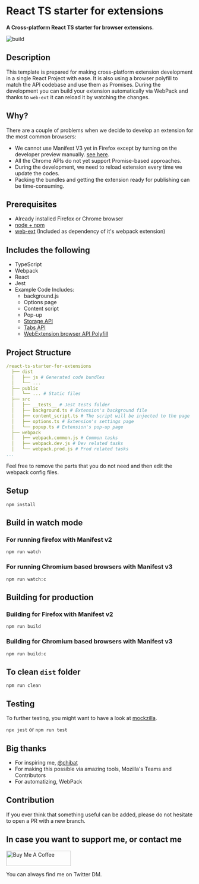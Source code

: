 # React TS starter for extensions

__A Cross-platform React TS starter for browser extensions.__

![build](https://github.com/mcanvar/react-ts-starter-for-extensions/workflows/build/badge.svg)

## Description

This template is prepared for making cross-platform extension
development in a single React Project with ease. It is also using a browser
polyfill to match the API codebase and use them as Promises. During the
development you can build your extension automatically via WebPack and
thanks to `web-ext` it can reload it by watching the changes.

## Why?

There are a couple of problems when we decide to develop an extension for the most common browsers:

- We cannot use Manifest V3 yet in Firefox except by turning on the developer preview
  manually. [see here](https://extensionworkshop.com/documentation/develop/manifest-v3-migration-guide/).
- All the Chrome APIs do not yet support Promise-based approaches.
- During the development, we need to reload extension every time we update the codes.
- Packing the bundles and getting the extension ready for publishing can be time-consuming.

## Prerequisites

* Already installed Firefox or Chrome browser
* [node + npm](https://nodejs.org/)
* [web-ext](https://github.com/mozilla/web-ext) (Included as dependency of it's webpack extension)

## Includes the following

* TypeScript
* Webpack
* React
* Jest
* Example Code Includes:
    * background.js
    * Options page
    * Content script
    * Pop-up
    * [Storage API](https://developer.mozilla.org/en-US/docs/Mozilla/Add-ons/WebExtensions/API/storage/local)
    * [Tabs API](https://developer.mozilla.org/en-US/docs/Mozilla/Add-ons/WebExtensions/API/tabs)
    * [WebExtension browser API Polyfill](https://github.com/mozilla/webextension-polyfill)

## Project Structure

```yaml
/react-ts-starter-for-extensions
  ├── dist
  │   ├── js # Generated code bundles
  │   └── ...
  ├── public
  │   └── ... # Static files
  ├── src
  │   ├── __tests__ # Jest tests folder
  │   ├── background.ts # Extension's background file
  │   ├── content_script.ts # The script will be injected to the page
  │   ├── options.ts # Extension's settings page
  │   └── popup.ts # Extension's pop-up page
  ├── webpack
  │   ├── webpack.common.js # Common tasks
  │   ├── webpack.dev.js # Dev related tasks
  │   └── webpack.prod.js # Prod related tasks
...
```

Feel free to remove the parts that you do not need and
then edit the webpack config files.

## Setup

```
npm install
```

## Build in watch mode

### For running firefox with Manifest v2

```
npm run watch
```

### For running Chromium based browsers with Manifest v3

```
npm run watch:c
```

## Building for production

### Building for Firefox with Manifest v2

```
npm run build
```

### Building for Chromium based browsers with Manifest v3

```
npm run build:c
```

## To clean `dist` folder

```
npm run clean
```

## Testing

To further testing, you might want to have a look
at [mockzilla](https://lusito.github.io/mockzilla-webextension/setup.html).

`npx jest` or `npm run test`

## Big thanks

- For inspiring me, [@chibat](https://github.com/chibat/chrome-extension-typescript-starter)
- For making this possible via amazing tools, Mozilla's Teams and Contributors
- For automatizing, WebPack

## Contribution

If you ever think that something useful can be added, please do not
hesitate to open a PR with a new branch.

## In case you want to support me, or contact me 

<a href="https://www.buymeacoffee.com/roniemartinez" target="_blank"><img src="https://cdn.buymeacoffee.com/buttons/default-orange.png" alt="Buy Me A Coffee" height="41" width="174"></a>


You can always find me on Twitter DM.